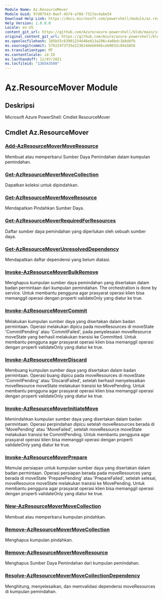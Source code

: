 ```yaml
---
Module Name: Az.ResourceMover
Module Guid: 97d87543-8eef-4574-a70d-7317ec4abe54
Download Help Link: https://docs.microsoft.com/powershell/module/az.resourcemover
Help Version: 1.0.0.0
Locale: en-US
content_git_url: https://github.com/Azure/azure-powershell/blob/main/src/ResourceMover/help/Az.ResourceMover.md
original_content_git_url: https://github.com/Azure/azure-powershell/blob/main/src/ResourceMover/help/Az.ResourceMover.md
ms.openlocfilehash: 105b55c63901254d46e813a296c4a0bdc1b8ddfb
ms.sourcegitcommit: 579224f3f35e223624deb694bceb0033c84a5856
ms.translationtype: MT
ms.contentlocale: id-ID
ms.lasthandoff: 12/07/2021
ms.locfileid: "136543580"
---
```

# Az.ResourceMover Module
## Deskripsi
Microsoft Azure PowerShell: Cmdlet ResourceMover

## Cmdlet Az.ResourceMover
### [Add-AzResourceMoverMoveResource](Add-AzResourceMoverMoveResource.md)
Membuat atau memperbarui Sumber Daya Pemindahan dalam kumpulan pemindahan.

### [Get-AzResourceMoverMoveCollection](Get-AzResourceMoverMoveCollection.md)
Dapatkan koleksi untuk dipindahkan.

### [Get-AzResourceMoverMoveResource](Get-AzResourceMoverMoveResource.md)
Mendapatkan Pindahkan Sumber Daya.

### [Get-AzResourceMoverRequiredForResources](Get-AzResourceMoverRequiredForResources.md)
Daftar sumber daya pemindahan yang diperlukan oleh sebuah sumber daya.

### [Get-AzResourceMoverUnresolvedDependency](Get-AzResourceMoverUnresolvedDependency.md)
Mendapatkan daftar dependensi yang belum diatasi.

### [Invoke-AzResourceMoverBulkRemove](Invoke-AzResourceMoverBulkRemove.md)
Menghapus kumpulan sumber daya pemindahan yang disertakan dalam badan permintaan dari kumpulan pemindahan.
The orchestration is done by service.
Untuk membantu pengguna agar prasyarat operasi klien bisa memanggil operasi dengan properti validateOnly yang diatur ke true.

### [Invoke-AzResourceMoverCommit](Invoke-AzResourceMoverCommit.md)
Melakukan kumpulan sumber daya yang disertakan dalam badan permintaan.
Operasi melakukan dipicu pada moveResources di moveState 'CommitPending' atau 'CommitFailed', pada penyelesaian moveResource moveState yang berhasil melakukan transisi ke Committed.
Untuk membantu pengguna agar prasyarat operasi klien bisa memanggil operasi dengan properti validateOnly yang diatur ke true.

### [Invoke-AzResourceMoverDiscard](Invoke-AzResourceMoverDiscard.md)
Membuang kumpulan sumber daya yang disertakan dalam badan permintaan.
Operasi buang dipicu pada moveResources di moveState 'CommitPending' atau 'DiscardFailed', setelah berhasil menyelesaikan moveResource moveState melakukan transisi ke MovePending.
Untuk membantu pengguna agar prasyarat operasi klien bisa memanggil operasi dengan properti validateOnly yang diatur ke true.

### [Invoke-AzResourceMoverInitiateMove](Invoke-AzResourceMoverInitiateMove.md)
Memindahkan kumpulan sumber daya yang disertakan dalam badan permintaan.
Operasi perpindahan dipicu setelah moveResources berada di 'MovePending' atau 'MoveFailed', setelah moveResource moveState melakukan transisi ke CommitPending.
Untuk membantu pengguna agar prasyarat operasi klien bisa memanggil operasi dengan properti validateOnly yang diatur ke true.

### [Invoke-AzResourceMoverPrepare](Invoke-AzResourceMoverPrepare.md)
Memulai persiapan untuk kumpulan sumber daya yang disertakan dalam badan permintaan.
Operasi persiapan berada pada moveResources yang berada di moveState 'PreparePending' atau 'PrepareFailed', setelah selesai, moveResource moveState melakukan transisi ke MovePending.
Untuk membantu pengguna agar prasyarat operasi klien bisa memanggil operasi dengan properti validateOnly yang diatur ke true.

### [New-AzResourceMoverMoveCollection](New-AzResourceMoverMoveCollection.md)
Membuat atau memperbarui kumpulan pindahkan.

### [Remove-AzResourceMoverMoveCollection](Remove-AzResourceMoverMoveCollection.md)
Menghapus kumpulan pindahkan.

### [Remove-AzResourceMoverMoveResource](Remove-AzResourceMoverMoveResource.md)
Menghapus Sumber Daya Pemindahan dari kumpulan pemindahan.

### [Resolve-AzResourceMoverMoveCollectionDependency](Resolve-AzResourceMoverMoveCollectionDependency.md)
Menghitung, menyelesaikan, dan memvalidasi dependensi moveResources di kumpulan pemindahan.


